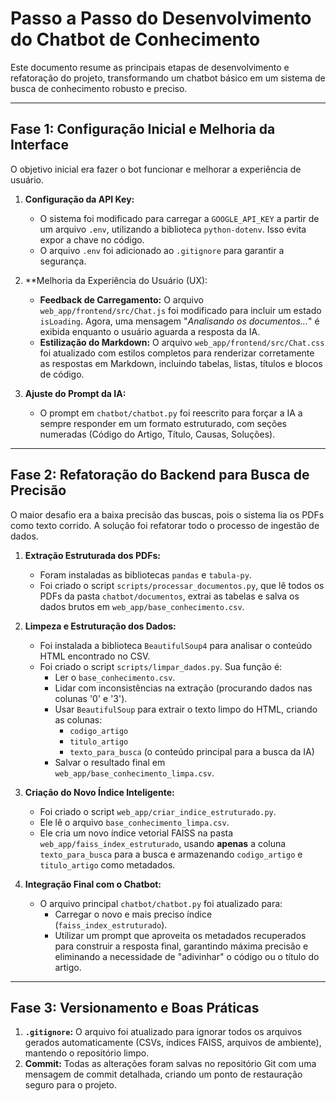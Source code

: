 # Passo a Passo do Desenvolvimento do Chatbot de Conhecimento

Este documento resume as principais etapas de desenvolvimento e refatoração do projeto, transformando um chatbot básico em um sistema de busca de conhecimento robusto e preciso.

---

## Fase 1: Configuração Inicial e Melhoria da Interface

O objetivo inicial era fazer o bot funcionar e melhorar a experiência de usuário.

1.  **Configuração da API Key:**
    - O sistema foi modificado para carregar a `GOOGLE_API_KEY` a partir de um arquivo `.env`, utilizando a biblioteca `python-dotenv`. Isso evita expor a chave no código.
    - O arquivo `.env` foi adicionado ao `.gitignore` para garantir a segurança.

2.  **Melhoria da Experiência do Usuário (UX):
    - **Feedback de Carregamento:** O arquivo `web_app/frontend/src/Chat.js` foi modificado para incluir um estado `isLoading`. Agora, uma mensagem "*Analisando os documentos...*" é exibida enquanto o usuário aguarda a resposta da IA.
    - **Estilização do Markdown:** O arquivo `web_app/frontend/src/Chat.css` foi atualizado com estilos completos para renderizar corretamente as respostas em Markdown, incluindo tabelas, listas, títulos e blocos de código.

3.  **Ajuste do Prompt da IA:**
    - O prompt em `chatbot/chatbot.py` foi reescrito para forçar a IA a sempre responder em um formato estruturado, com seções numeradas (Código do Artigo, Título, Causas, Soluções).

---

## Fase 2: Refatoração do Backend para Busca de Precisão

O maior desafio era a baixa precisão das buscas, pois o sistema lia os PDFs como texto corrido. A solução foi refatorar todo o processo de ingestão de dados.

1.  **Extração Estruturada dos PDFs:**
    - Foram instaladas as bibliotecas `pandas` e `tabula-py`.
    - Foi criado o script `scripts/processar_documentos.py`, que lê todos os PDFs da pasta `chatbot/documentos`, extrai as tabelas e salva os dados brutos em `web_app/base_conhecimento.csv`.

2.  **Limpeza e Estruturação dos Dados:**
    - Foi instalada a biblioteca `BeautifulSoup4` para analisar o conteúdo HTML encontrado no CSV.
    - Foi criado o script `scripts/limpar_dados.py`. Sua função é:
        - Ler o `base_conhecimento.csv`.
        - Lidar com inconsistências na extração (procurando dados nas colunas '0' e '3').
        - Usar `BeautifulSoup` para extrair o texto limpo do HTML, criando as colunas:
            - `codigo_artigo`
            - `titulo_artigo`
            - `texto_para_busca` (o conteúdo principal para a busca da IA)
        - Salvar o resultado final em `web_app/base_conhecimento_limpa.csv`.

3.  **Criação do Novo Índice Inteligente:**
    - Foi criado o script `web_app/criar_indice_estruturado.py`.
    - Ele lê o arquivo `base_conhecimento_limpa.csv`.
    - Ele cria um novo índice vetorial FAISS na pasta `web_app/faiss_index_estruturado`, usando **apenas** a coluna `texto_para_busca` para a busca e armazenando `codigo_artigo` e `titulo_artigo` como metadados.

4.  **Integração Final com o Chatbot:**
    - O arquivo principal `chatbot/chatbot.py` foi atualizado para:
        - Carregar o novo e mais preciso índice (`faiss_index_estruturado`).
        - Utilizar um prompt que aproveita os metadados recuperados para construir a resposta final, garantindo máxima precisão e eliminando a necessidade de "adivinhar" o código ou o título do artigo.

---

## Fase 3: Versionamento e Boas Práticas

1.  **`.gitignore`:** O arquivo foi atualizado para ignorar todos os arquivos gerados automaticamente (CSVs, índices FAISS, arquivos de ambiente), mantendo o repositório limpo.
2.  **Commit:** Todas as alterações foram salvas no repositório Git com uma mensagem de commit detalhada, criando um ponto de restauração seguro para o projeto.
